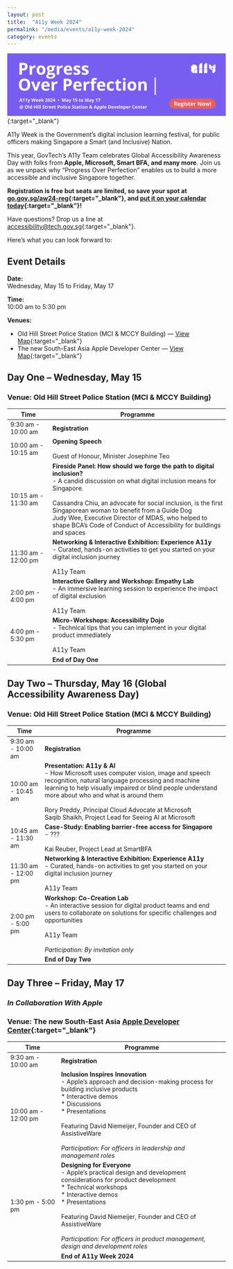 ```yaml
---
layout: post
title:  "A11y Week 2024"
permalink: "/media/events/a11y-week-2024"
category: events
---
```


[![Banner promoting A11y Week 2024, this year's theme is Progress Over Perfection.](/images/media/events/a11y-week-2024-hero-banner.gif)](https://go.gov.sg/aw24-reg){:target="_blank"}

A11y Week is the Government’s digital inclusion learning festival, for public officers making Singapore a Smart (and Inclusive) Nation.

This year, GovTech’s A11y Team celebrates Global Accessibility Awareness Day with folks from **Apple, Microsoft, Smart BFA, and many more**. Join us as we unpack why “Progress Over Perfection” enables us to build a more accessible and inclusive Singapore together.

**Registration is free but seats are limited, so save your spot at [go.gov.sg/aw24-reg](https://go.gov.sg/aw24-reg){:target="_blank"}, and [put it on your calendar today](https://drive.google.com/drive/folders/10ZFlRRg6jolqTlTjrJSdsWl7ZyiO1SbI?usp=sharing){:target="_blank"}!**

Have questions? Drop us a line at <accessibility@tech.gov.sg>{:target="_blank"}.

Here’s what you can look forward to:

## Event Details

**Date:** 
<br>Wednesday, May 15 to Friday, May 17

**Time:** 
<br>10:00 am to 5:30 pm

**Venues:** 
- Old Hill Street Police Station (MCI & MCCY Building) — [View Map](https://maps.google.com/maps?q=140+Hill+Street+#01-01A+Old+Hill+Street+Police+Station+Singapore+179369){:target="_blank"}
- The new South-East Asia Apple Developer Center — [View Map](https://maps.app.goo.gl/eEX5svVqePpr6jhAA){:target="_blank"}

## Day One – Wednesday, May 15
### Venue: Old Hill Street Police Station (MCI & MCCY Building)

| Time | Programme |
| ----------- | ----------- |
| 9:30 am - 10:00 am | **Registration** |
| 10:00 am - 10:15 am | **Opening Speech** <br><br>Guest of Honour, Minister Josephine Teo |
| 10:15 am - 11:30 am | **Fireside Panel: How should we forge the path to digital inclusion?** <br>- A candid discussion on what digital inclusion means for Singapore. <br><br>Cassandra Chiu, an advocate for social inclusion, is the first Singaporean woman to benefit from a Guide Dog <br>Judy Wee, Executive Director of MDAS, who helped to shape BCA’s Code of Conduct of Accessibility for buildings and spaces |
| 11:30 am - 12:00 pm | **Networking & Interactive Exhibition: Experience A11y** <br>- Curated, hands-on activities to get you started on your digital inclusion journey <br><br>A11y Team |
| 2:00 pm - 4:00 pm | **Interactive Gallery and Workshop: Empathy Lab** <br>- An immersive learning session to experience the impact of digital exclusion <br><br>A11y Team |
| 4:00 pm - 5:30 pm | **Micro-Workshops: Accessibility Dojo** <br>- Technical tips that you can implement in your digital product immediately <br><br>A11y Team |
|  | **End of Day One** |

## Day Two – Thursday, May 16 (Global Accessibility Awareness Day)
### Venue: Old Hill Street Police Station (MCI & MCCY Building)

| Time | Programme |
| ----------- | ----------- |
| 9:30 am - 10:00 am | **Registration** |
| 10:00 am - 10:45 am | **Presentation: A11y & AI** <br>- How Microsoft uses computer vision, image and speech recognition, natural language processing and machine learning to help visually impaired or blind people understand more about who and what is around them <br><br>Rory Preddy, Principal Cloud Advocate at Microsoft <br>Saqib Shaikh, Project Lead for Seeing AI at Microsoft |
| 10:45 am - 11:30 am | **Case-Study: Enabling barrier-free access for Singapore** <br>- ??? <br><br>Kai Reuber, Project Lead at SmartBFA |
| 11:30 am - 12:00 pm | **Networking & Interactive Exhibition: Experience A11y** <br>- Curated, hands-on activities to get you started on your digital inclusion journey <br><br>A11y Team |
| 2:00 pm - 5:00 pm | **Workshop: Co-Creation Lab** <br>- An interactive session for digital product teams and end users to collaborate on solutions for specific challenges and opportunities <br><br>A11y Team <br><br>*Participation: By invitation only* |
|  | **End of Day Two** |

## Day Three – Friday, May 17 
### *In Collaboration With Apple*
### Venue: The new South-East Asia [Apple Developer Center](https://www.apple.com/sg/newsroom/2024/03/southeast-asias-first-apple-developer-center-opens-in-singapore/){:target="_blank"}

| Time | Programme |
| ----------- | ----------- |
| 9:30 am - 10:00 am | **Registration** |
| 10:00 am - 12:00 pm | **Inclusion Inspires Innovation** <br>- Apple’s approach and decision-making process for building inclusive products <br>* Interactive demos <br>* Discussions <br>* Presentations <br><br>Featuring David Niemeijer, Founder and CEO of AssistiveWare <br><br>*Participation: For officers in leadership and management roles* |
| 1:30 pm - 5:00 pm | **Designing for Everyone** <br>- Apple’s practical design and development considerations for product development <br>* Technical workshops <br>* Interactive demos <br>* Presentations <br><br>Featuring David Niemeijer, Founder and CEO of AssistiveWare <br><br>*Participation: For officers in product management, design and development roles* |
|  | **End of A11y Week 2024** |
